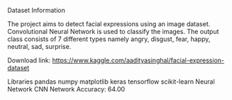 Dataset Information

The project aims to detect facial expressions using an image dataset. 
Convolutional Neural Network is used to classify the images. 
The output class consists of 7 different types namely angry, disgust, fear, happy, neutral, sad, surprise.

Download link: https://www.kaggle.com/aadityasinghal/facial-expression-dataset


Libraries
pandas
numpy
matplotlib
keras
tensorflow
scikit-learn
Neural Network
CNN Network
Accuracy: 64.00
